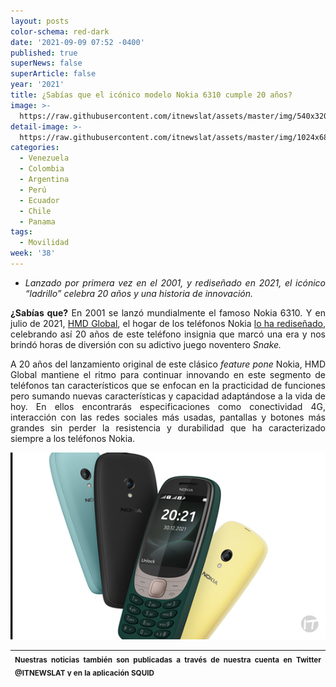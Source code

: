 ```yaml
---
layout: posts
color-schema: red-dark
date: '2021-09-09 07:52 -0400'
published: true
superNews: false
superArticle: false
year: '2021'
title: ¿Sabías que el icónico modelo Nokia 6310 cumple 20 años?
image: >-
  https://raw.githubusercontent.com/itnewslat/assets/master/img/540x320/Nokia-6310-p.jpg
detail-image: >-
  https://raw.githubusercontent.com/itnewslat/assets/master/img/1024x680/Nokia-6310-g.jpg
categories:
  - Venezuela
  - Colombia
  - Argentina
  - Perú
  - Ecuador
  - Chile
  - Panama
tags:
  - Movilidad
week: '38'
---
```

<ul style="text-align: justify;">
	<li><em>Lanzado por primera vez en el 2001, y rediseñado en 2021, el icónico “ladrillo” celebra 20 años y una historia de innovación.</em></li>
</ul>
<p style="text-align: justify;"><strong>¿Sabías que?</strong> En 2001 se lanzó mundialmente el famoso Nokia 6310. Y en julio de 2021, <a href="https://www.hmdglobal.com/">HMD Global</a>, el hogar de los teléfonos Nokia <a href="https://www.nokia.com/phones/en_int/nokia-6310">lo ha rediseñado</a>, celebrando así 20 años de este teléfono insignia que marcó una era y nos brindó horas de diversión con su adictivo juego noventero <em>Snake.</em></p>
<p style="text-align: justify;">A 20 años del lanzamiento original de este clásico <em>feature pone</em> Nokia, HMD Global mantiene el ritmo para continuar innovando en este segmento de teléfonos tan característicos que se enfocan en la practicidad de funciones pero sumando nuevas características y capacidad adaptándose a la vida de hoy. En ellos encontrarás especificaciones como conectividad 4G, interacción con las redes sociales más usadas, pantallas y botones más grandes sin perder la resistencia y durabilidad que ha caracterizado siempre a los teléfonos Nokia.</p>

![](https://raw.githubusercontent.com/itnewslat/assets/master/img/540x320/Nokia-6310-p.jpg)

<table style="height: 42px;" width="569">
<tbody>
<tr>
<td style="text-align: justify;"><sub><strong>Nuestras noticias también son publicadas a través de nuestra cuenta en Twitter <a href="https://twitter.com/itnewslat?lang=es">@ITNEWSLAT</a> y en la aplicación <a href="https://squidapp.co/en/">SQUID</a></strong></sub></td>
</tr>
</tbody>
</table>
